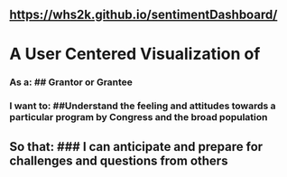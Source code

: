 ## https://whs2k.github.io/sentimentDashboard/
# A User Centered Visualization of 

### As a: ## Grantor or Grantee
### I want to: ##Understand the feeling and attitudes towards a particular program by Congress and the broad population
## So that: ### I can anticipate and prepare for challenges and questions from others
